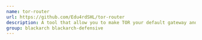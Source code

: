 ```yaml
---
name: tor-router
url: https://github.com/Edu4rdSHL/tor-router
description: A tool that allow you to make TOR your default gateway and send all internet connections under TOR (as transparent proxy) for increase privacy/anonymity without extra unnecessary code.
group: blackarch blackarch-defensive
---
```

